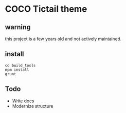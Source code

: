 # COCO Tictail theme

## warning
this project is a few years old and not actively maintained.

## install
```
cd build_tools
npm install
grunt
```
## Todo
* Write docs
* Modernize structure
